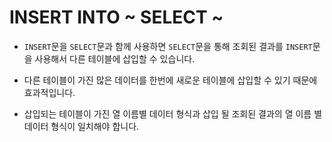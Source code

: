 # INSERT INTO ~ SELECT ~

- `INSERT`문을 `SELECT`문과 함께 사용하면 `SELECT`문을 통해 조회된 결과를 `INSERT`문을 사용해서 다른 테이블에 삽입할 수 있습니다.

- 다른 테이블이 가진 많은 데이터를 한번에 새로운 테이블에 삽입할 수 있기 때문에 효과적입니다.

- 삽입되는 테이블이 가진 열 이름별 데이터 형식과 삽입 될 조회된 결과의 열 이름 별 데이터 형식이 일치해야 합니다.
